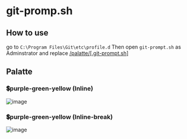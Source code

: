 # git-promp.sh

## How to use

go to `C:\Program Files\Git\etc\profile.d`
Then open `git-prompt.sh` as Adminstrator and replace [/palatte/[.git-prompt.sh]](https://github.com/pphatdev/git-palatte/blob/main/promp/.git-promp.sh)


## Palatte
### 💲purple-green-yellow (Inline)

![image](https://github.com/pphatdev/git-palatte/assets/65520537/ec701bc5-2f1b-45a0-9c49-eb58f6345e21)

### 💲purple-green-yellow (Inline-break)
![image](https://github.com/pphatdev/git-bash-palatte/assets/65520537/f9365be2-5370-4d08-8a90-ea2667f4466a)

